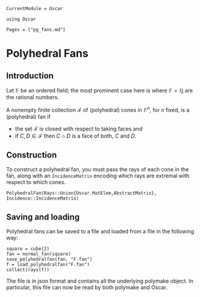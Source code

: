 ```@meta
CurrentModule = Oscar
```

```@setup oscar
using Oscar
```

```@contents
Pages = ["pg_fans.md"]
```

# Polyhedral Fans

## Introduction

Let $\mathbb{F}$ be an ordered field; the most prominent case here is where
$\mathbb{F}=\mathbb{Q}$ are the rational numbers.

A nonempty finite collection $\mathcal{F}$ of (polyhedral) cones in
$\mathbb{F}^n$, for $n$ fixed, is a (polyhedral) fan if

- the set $\mathcal{F}$ is closed with respect to taking faces and
- if $C,D\in\mathcal{F}$ then $C\cap D$ is a face of both, $C$ and $D$.

## Construction

To construct a polyhedral fan, you must pass the rays of each cone in the fan,
along with an `IncidenceMatrix` encoding which rays are extremal with respect
to which cones.

```@docs
PolyhedralFan(Rays::Union{Oscar.MatElem,AbstractMatrix}, Incidence::IncidenceMatrix)
```

## Saving and loading

Polyhedral fans can be saved to a file and loaded from a file in the following way:
```@repl oscar
square = cube(2)
fan = normal_fan(square)
save_polyhedralfan(fan, "F.fan")
f = load_polyhedralfan("F.fan")
collect(rays(f))
```
The file is in json format and contains all the underlying polymake object. In
particular, this file can now be read by both polymake and Oscar.
